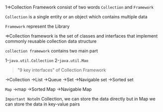1=>Collection Framework consist of two words `Collection` and  `Framework` 

`Collection` is a single entity or an object which contains multiple data 

`Framework` represent the Library 

=>Collection framework is the set of classes and interfaces that implement commonly reusable collection data structure

`collection framework` contains two main part 

1-`java.util.Collection`
2-`java.util.Mao`

>"9 key interfaces" of Collection Framework

->Collection 
->List
->Queue 
->Set 
->Navigable set 
->Sorted set 

`Map`
->map 
->Sorted Map 
->Navigable Map 

`Important Note`In Collection, we can store the data directly but in Map we can store the data in key-value pairs